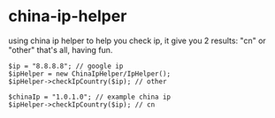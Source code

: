 # china-ip-helper
using china ip helper to help you check ip,
it give you 2 results: "cn" or "other"
that's all, having fun.
```
$ip = "8.8.8.8"; // google ip
$ipHelper = new ChinaIpHelper/IpHelper();
$ipHelper->checkIpCountry($ip); // other

$chinaIp = "1.0.1.0"; // example china ip
$ipHelper->checkIpCountry($ip); // cn
```
